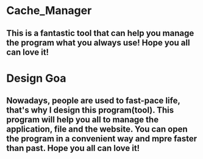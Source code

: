 # Cache_Manager
## This is a fantastic tool that can help you manage the program what you always use! Hope you all can love it!

# Design Goa
## Nowadays, people are used to fast-pace life, that's why I design this program(tool). This program will help you all to manage the application, file and the website. You can open the program in a convenient way and mpre faster than past. Hope you all can love it!
